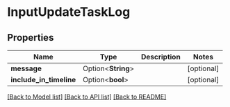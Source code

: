 # InputUpdateTaskLog

## Properties

Name | Type | Description | Notes
------------ | ------------- | ------------- | -------------
**message** | Option<**String**> |  | [optional]
**include_in_timeline** | Option<**bool**> |  | [optional]

[[Back to Model list]](../README.md#documentation-for-models) [[Back to API list]](../README.md#documentation-for-api-endpoints) [[Back to README]](../README.md)


